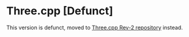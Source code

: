 Three.cpp [Defunct]
=========

This version is defunct, moved to [Three.cpp Rev-2 repository](https://github.com/subokita/Three.cpp-Rev-2) instead.
